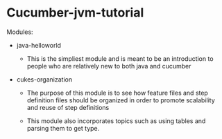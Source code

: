 Cucumber-jvm-tutorial
=====================

Modules:

  * java-helloworld
	- This is the simpliest module and is meant to be 
	  an introduction to people who are relatively new
	  to both java and cucumber

  * cukes-organization
	- The purpose of this module is to see how feature 
	  files and step definition files should be organized
	  in order to promote scalability and reuse of step
	  definitions

	- This module also incorporates topics such as using
	  tables and parsing them to get type.
